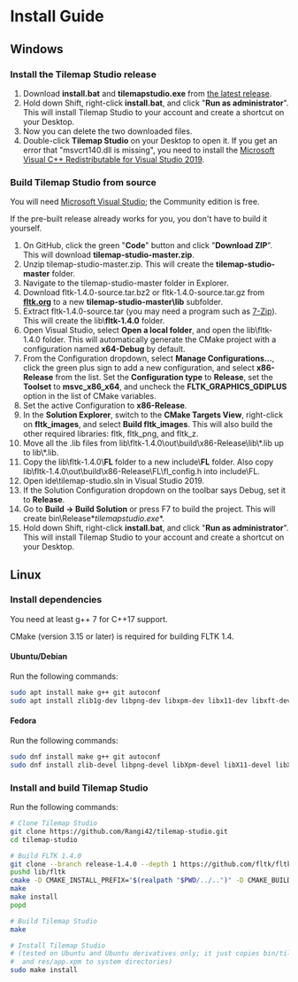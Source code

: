 # Install Guide

## Windows

### Install the Tilemap Studio release

1. Download **install.bat** and **tilemapstudio.exe** from [the latest release](https://github.com/Rangi42/tilemap-studio/releases).
2. Hold down Shift, right-click **install.bat**, and click "**Run as administrator**". This will install Tilemap Studio to your account and create a shortcut on your Desktop.
3. Now you can delete the two downloaded files.
4. Double-click **Tilemap Studio** on your Desktop to open it. If you get an error that "msvcrt140.dll is missing", you need to install the [Microsoft Visual C++ Redistributable for Visual Studio 2019](https://www.visualstudio.com/downloads/).

### Build Tilemap Studio from source

You will need [Microsoft Visual Studio](https://visualstudio.microsoft.com/vs/); the Community edition is free.

If the pre-built release already works for you, you don't have to build it yourself.

1. On GitHub, click the green "**Code**" button and click "**Download ZIP**". This will download **tilemap-studio-master.zip**.
2. Unzip tilemap-studio-master.zip. This will create the **tilemap-studio-master** folder.
3. Navigate to the tilemap-studio-master folder in Explorer.
4. Download fltk-1.4.0-source.tar.bz2 or fltk-1.4.0-source.tar.gz from [**fltk.org**](https://www.fltk.org/software.php) to a new **tilemap-studio-master\lib** subfolder.
5. Extract fltk-1.4.0-source.tar (you may need a program such as [7-Zip](https://www.7-zip.org/)). This will create the lib\\**fltk-1.4.0** folder.
6. Open Visual Studio, select **Open a local folder**, and open the lib\fltk-1.4.0 folder. This will automatically generate the CMake project with a configuration named **x64-Debug** by default.
7. From the Configuration dropdown, select **Manage Configurations...**, click the green plus sign to add a new configuration, and select **x86-Release** from the list. Set the **Configuration type** to **Release**, set the **Toolset** to **msvc_x86_x64**, and uncheck the **FLTK_GRAPHICS_GDIPLUS** option in the list of CMake variables.
8. Set the active Configuration to **x86-Release**.
9. In the **Solution Explorer**, switch to the **CMake Targets View**, right-click on **fltk_images**, and select **Build fltk_images**. This will also build the other required libraries: fltk, fltk_png, and fltk_z.
10. Move all the .lib files from lib\fltk-1.4.0\out\build\x86-Release\lib\\\*.lib up to lib\\\*.lib.
11. Copy the lib\fltk-1.4.0\\**FL** folder to a new include\\**FL** folder. Also copy lib\fltk-1.4.0\out\build\x86-Release\FL\fl_config.h into include\FL.
12. Open ide\tilemap-studio.sln in Visual Studio 2019.
13. If the Solution Configuration dropdown on the toolbar says Debug, set it to **Release**.
14. Go to **Build → Build Solution** or press F7 to build the project. This will create bin\Release\**tilemapstudio.exe**.
15. Hold down Shift, right-click **install.bat**, and click "**Run as administrator**". This will install Tilemap Studio to your account and create a shortcut on your Desktop.


## Linux

### Install dependencies

You need at least g++ 7 for C++17 support.

CMake (version 3.15 or later) is required for building FLTK 1.4.

#### Ubuntu/Debian

Run the following commands:

```bash
sudo apt install make g++ git autoconf
sudo apt install zlib1g-dev libpng-dev libxpm-dev libx11-dev libxft-dev libxinerama-dev libfontconfig1-dev x11proto-xext-dev libxrender-dev libxfixes-dev
```

#### Fedora

Run the following commands:

```bash
sudo dnf install make g++ git autoconf
sudo dnf install zlib-devel libpng-devel libXpm-devel libX11-devel libXft-devel libXinerama-devel fontconfig-devel libXext-devel libXrender-devel libXfixes-devel
```

### Install and build Tilemap Studio

Run the following commands:

```bash
# Clone Tilemap Studio
git clone https://github.com/Rangi42/tilemap-studio.git
cd tilemap-studio

# Build FLTK 1.4.0
git clone --branch release-1.4.0 --depth 1 https://github.com/fltk/fltk.git lib/fltk
pushd lib/fltk
cmake -D CMAKE_INSTALL_PREFIX="$(realpath "$PWD/../..")" -D CMAKE_BUILD_TYPE=Release -D FLTK_GRAPHICS_CAIRO=1 -D FLTK_BACKEND_WAYLAND=0 -D FLTK_USE_SYSTEM_LIBPNG=0 -D FLTK_USE_SYSTEM_ZLIB=0
make
make install
popd

# Build Tilemap Studio
make

# Install Tilemap Studio
# (tested on Ubuntu and Ubuntu derivatives only; it just copies bin/tilemapstudio
#  and res/app.xpm to system directories)
sudo make install
```
